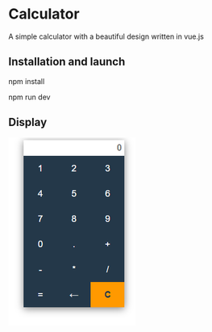 ﻿# Calculator
A simple calculator with a beautiful design written in vue.js

## Installation and launch
npm install 
<br>

npm run dev
## Display
<img src="/public/demonstration.png">
